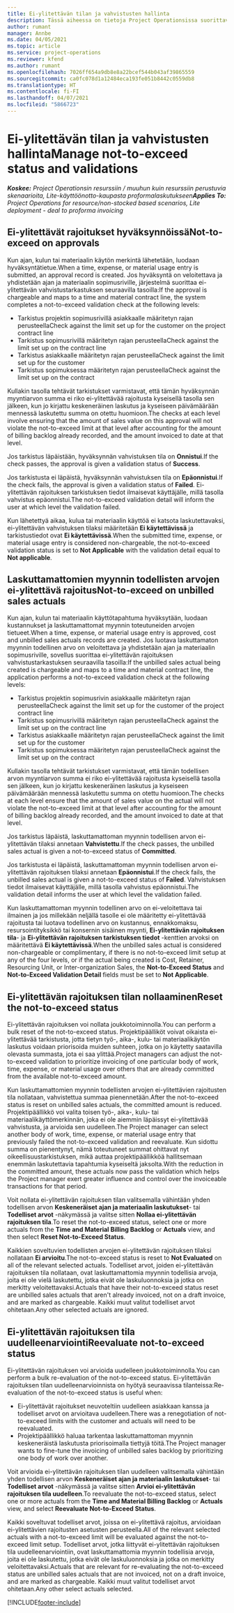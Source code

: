 ```yaml
---
title: Ei-ylitettävän tilan ja vahvistusten hallinta
description: Tässä aiheessa on tietoja Project Operationsissa suorittavista ei-ylitettävän rajoituksen tarkistuksesta.
author: rumant
manager: Annbe
ms.date: 04/05/2021
ms.topic: article
ms.service: project-operations
ms.reviewer: kfend
ms.author: rumant
ms.openlocfilehash: 7026ff654a9db8e8a22bcef544b043af39865559
ms.sourcegitcommit: ca0fc078d1a12484eca193fe051b8442c0559db8
ms.translationtype: HT
ms.contentlocale: fi-FI
ms.lasthandoff: 04/07/2021
ms.locfileid: "5866723"
---
```

# <a name="manage-not-to-exceed-status-and-validations"></a><span data-ttu-id="0c099-103">Ei-ylitettävän tilan ja vahvistusten hallinta</span><span class="sxs-lookup"><span data-stu-id="0c099-103">Manage not-to-exceed status and validations</span></span> 

<span data-ttu-id="0c099-104">_**Koskee:** Project Operationsin resurssiin / muuhun kuin resurssiin perustuvia skenaarioita, Lite-käyttöönotto-kaupasta proformalaskutukseen_</span><span class="sxs-lookup"><span data-stu-id="0c099-104">_**Applies To:** Project Operations for resource/non-stocked based scenarios, Lite deployment - deal to proforma invoicing_</span></span>

## <a name="not-to-exceed-on-approvals"></a><span data-ttu-id="0c099-105">Ei-ylitettävät rajoitukset hyväksynnöissä</span><span class="sxs-lookup"><span data-stu-id="0c099-105">Not-to-exceed on approvals</span></span>

<span data-ttu-id="0c099-106">Kun ajan, kulun tai materiaalin käytön merkintä lähetetään, luodaan hyväksyntätietue.</span><span class="sxs-lookup"><span data-stu-id="0c099-106">When a time, expense, or material usage entry is submitted, an approval record is created.</span></span> <span data-ttu-id="0c099-107">Jos hyväksyntä on veloitettava ja yhdistetään ajan ja materiaalin sopimusriville, järjestelmä suorittaa ei-ylitettävän vahvistustarkastuksen seuraavilla tasoilla:</span><span class="sxs-lookup"><span data-stu-id="0c099-107">If the approval is chargeable and maps to a time and material contract line, the system completes a not-to-exceed validation check at the following levels:</span></span>

  - <span data-ttu-id="0c099-108">Tarkistus projektin sopimusrivillä asiakkaalle määritetyn rajan perusteella</span><span class="sxs-lookup"><span data-stu-id="0c099-108">Check against the limit set up for the customer on the project contract line</span></span>
  - <span data-ttu-id="0c099-109">Tarkistus sopimusrivillä määritetyn rajan perusteella</span><span class="sxs-lookup"><span data-stu-id="0c099-109">Check against the limit set up on the contract line</span></span>
  - <span data-ttu-id="0c099-110">Tarkistus asiakkaalle määritetyn rajan perusteella</span><span class="sxs-lookup"><span data-stu-id="0c099-110">Check against the limit set up for the customer</span></span>
  - <span data-ttu-id="0c099-111">Tarkistus sopimuksessa määritetyn rajan perusteella</span><span class="sxs-lookup"><span data-stu-id="0c099-111">Check against the limit set up on the contract</span></span>

<span data-ttu-id="0c099-112">Kullakin tasolla tehtävät tarkistukset varmistavat, että tämän hyväksynnän myyntiarvon summa ei riko ei-ylitettävää rajoitusta kyseisellä tasolla sen jälkeen, kun jo kirjattu keskeneräinen laskutus ja kyseiseen päivämäärään mennessä laskutettu summa on otettu huomioon.</span><span class="sxs-lookup"><span data-stu-id="0c099-112">The checks at each level involve ensuring that the amount of sales value on this approval will not violate the not-to-exceed limit at that level after accounting for the amount of billing backlog already recorded, and the amount invoiced to date at that level.</span></span>

<span data-ttu-id="0c099-113">Jos tarkistus läpäistään, hyväksynnän vahvistuksen tila on **Onnistui**.</span><span class="sxs-lookup"><span data-stu-id="0c099-113">If the check passes, the approval is given a validation status of **Success**.</span></span>

<span data-ttu-id="0c099-114">Jos tarkistusta ei läpäistä, hyväksynnän vahvistuksen tila on **Epäonnistui**.</span><span class="sxs-lookup"><span data-stu-id="0c099-114">If the check fails, the approval is given a validation status of **Failed**.</span></span> <span data-ttu-id="0c099-115">Ei-ylitettävän rajoituksen tarkistuksen tiedot ilmaisevat käyttäjälle, millä tasolla vahvistus epäonnistui.</span><span class="sxs-lookup"><span data-stu-id="0c099-115">The not-to-exceed validation detail will inform the user at which level the validation failed.</span></span>

<span data-ttu-id="0c099-116">Kun lähetettyä aikaa, kulua tai materiaalin käyttöä ei katsota laskutettavaksi, ei-ylitettävän vahvistuksen tilaksi määritetään **Ei käytettävissä** ja tarkistustiedot ovat **Ei käytettävissä**.</span><span class="sxs-lookup"><span data-stu-id="0c099-116">When the submitted time, expense, or material usage entry is considered non-chargeable, the not-to-exceed validation status is set to **Not Applicable** with the validation detail equal to **Not applicable**.</span></span>

## <a name="not-to-exceed-on-unbilled-sales-actuals"></a><span data-ttu-id="0c099-117">Laskuttamattomien myynnin todellisten arvojen ei-ylitettävä rajoitus</span><span class="sxs-lookup"><span data-stu-id="0c099-117">Not-to-exceed on unbilled sales actuals</span></span>

<span data-ttu-id="0c099-118">Kun ajan, kulun tai materiaalin käyttötapahtuma hyväksytään, luodaan kustannukset ja laskuttamattomat myynnin toteutuneiden arvojen tietueet.</span><span class="sxs-lookup"><span data-stu-id="0c099-118">When a time, expense, or material usage entry is approved, cost and unbilled sales actuals records are created.</span></span> <span data-ttu-id="0c099-119">Jos luotava laskuttamaton myynnin todellinen arvo on veloitettava ja yhdistetään ajan ja materiaalin sopimusriville, sovellus suorittaa ei-ylitettävän rajoituksen vahvistustarkastuksen seuraavilla tasoilla:</span><span class="sxs-lookup"><span data-stu-id="0c099-119">If the unbilled sales actual being created is chargeable and maps to a time and material contract line, the application performs a not-to-exceed validation check at the following levels:</span></span>

  - <span data-ttu-id="0c099-120">Tarkistus projektin sopimusrivin asiakkaalle määritetyn rajan perusteella</span><span class="sxs-lookup"><span data-stu-id="0c099-120">Check against the limit set up for the customer of the project contract line</span></span>
  - <span data-ttu-id="0c099-121">Tarkistus sopimusrivillä määritetyn rajan perusteella</span><span class="sxs-lookup"><span data-stu-id="0c099-121">Check against the limit set up on the contract line</span></span>
  - <span data-ttu-id="0c099-122">Tarkistus asiakkaalle määritetyn rajan perusteella</span><span class="sxs-lookup"><span data-stu-id="0c099-122">Check against the limit set up for the customer</span></span>
  - <span data-ttu-id="0c099-123">Tarkistus sopimuksessa määritetyn rajan perusteella</span><span class="sxs-lookup"><span data-stu-id="0c099-123">Check against the limit set up on the contract</span></span>

<span data-ttu-id="0c099-124">Kullakin tasolla tehtävät tarkistukset varmistavat, että tämän todellisen arvon myyntiarvon summa ei riko ei-ylitettävää rajoitusta kyseisellä tasolla sen jälkeen, kun jo kirjattu keskeneräinen laskutus ja kyseiseen päivämäärään mennessä laskutettu summa on otettu huomioon.</span><span class="sxs-lookup"><span data-stu-id="0c099-124">The checks at each level ensure that the amount of sales value on the actual will not violate the not-to-exceed limit at that level after accounting for the amount of billing backlog already recorded, and the amount invoiced to date at that level.</span></span>

<span data-ttu-id="0c099-125">Jos tarkistus läpäistä, laskuttamattoman myynnin todellisen arvon ei-ylitettävän tilaksi annetaan **Vahvistettu**.</span><span class="sxs-lookup"><span data-stu-id="0c099-125">If the check passes, the unbilled sales actual is given a not-to-exceed status of **Committed**.</span></span>

<span data-ttu-id="0c099-126">Jos tarkistusta ei läpäistä, laskuttamattoman myynnin todellisen arvon ei-ylitettävän rajoituksen tilaksi annetaan **Epäonnistui**.</span><span class="sxs-lookup"><span data-stu-id="0c099-126">If the check fails, the unbilled sales actual is given a not-to-exceed status of **Failed**.</span></span> <span data-ttu-id="0c099-127">Vahvistuksen tiedot ilmaisevat käyttäjälle, millä tasolla vahvistus epäonnistui.</span><span class="sxs-lookup"><span data-stu-id="0c099-127">The validation detail informs the user at which level the validation failed.</span></span>

<span data-ttu-id="0c099-128">Kun laskuttamattoman myynnin todellinen arvo on ei-veloitettava tai ilmainen ja jos millekään neljällä tasolle ei ole määritetty ei-ylitettävää rajoitusta tai luotava todellinen arvo on kustannus, ennakkomaksu, resursointityksikkö tai konsernin sisäinen myynti, **Ei-ylitettävän rajoituksen tila**- ja **Ei-ylitettävän rajoituksen tarkistuksen tiedot** -kenttien arvoksi on määritettävä **Ei käytettävissä**.</span><span class="sxs-lookup"><span data-stu-id="0c099-128">When the unbilled sales actual is considered non-chargeable or complimentary, if there is no not-to-exceed limit setup at any of the four levels, or if the actual being created is Cost, Retainer, Resourcing Unit, or Inter-organization Sales, the **Not-to-Exceed Status** and **Not-to-Exceed Validation Detail** fields must be set to **Not Applicable**.</span></span>

## <a name="reset-the-not-to-exceed-status"></a><span data-ttu-id="0c099-129">Ei-ylitettävän rajoituksen tilan nollaaminen</span><span class="sxs-lookup"><span data-stu-id="0c099-129">Reset the not-to-exceed status</span></span>

<span data-ttu-id="0c099-130">Ei-ylitettävän rajoituksen voi nollata joukkotoiminnolla.</span><span class="sxs-lookup"><span data-stu-id="0c099-130">You can perform a bulk reset of the not-to-exceed status.</span></span> <span data-ttu-id="0c099-131">Projektipäälliköt voivat oikaista ei-ylitettävää tarkistusta, jotta tietyn työ-, aika-, kulu- tai materiaalikäytön laskutus voidaan priorisoida muiden suhteen, jotka on jo käytetty saatavilla olevasta summasta, jota ei saa ylittää.</span><span class="sxs-lookup"><span data-stu-id="0c099-131">Project managers can adjust the not-to-exceed validation to prioritize invoicing of one particular body of work, time, expense, or material usage over others that are already committed from the available not-to-exceed amount.</span></span>

<span data-ttu-id="0c099-132">Kun laskuttamattomien myynnin todellisten arvojen ei-ylitettävien rajoitusten tila nollataan, vahvistettua summaa pienennetään.</span><span class="sxs-lookup"><span data-stu-id="0c099-132">After the not-to-exceed status is reset on unbilled sales actuals, the committed amount is reduced.</span></span> <span data-ttu-id="0c099-133">Projektipäällikkö voi valita toisen työ-, aika-, kulu- tai materiaalikäyttömerkinnän, joka ei ole aiemmin läpäissyt ei-ylitettävää vahvistusta, ja arvioida sen uudelleen.</span><span class="sxs-lookup"><span data-stu-id="0c099-133">The Project manager can select another body of work, time, expense, or material usage entry that previously failed the not-to-exceed validation and reevaluate.</span></span> <span data-ttu-id="0c099-134">Kun sidottu summa on pienentynyt, nämä toteutuneet summat ohittavat nyt oikeellisuustarkistuksen, mikä auttaa projektipäällikköä hallitsemaan enemmän laskutettavia tapahtumia kyseiseltä jaksolta.</span><span class="sxs-lookup"><span data-stu-id="0c099-134">With the reduction in the committed amount, these actuals now pass the validation which helps the Project manager exert greater influence and control over the invoiceable transactions for that period.</span></span>

<span data-ttu-id="0c099-135">Voit nollata ei-ylitettävän rajoituksen tilan valitsemalla vähintään yhden todellisen arvon **Keskeneräiset ajan ja materiaalin laskutukset**- tai **Todelliset arvot** -näkymässä ja valitse sitten **Nollaa ei-ylitettävän rajoituksen tila**.</span><span class="sxs-lookup"><span data-stu-id="0c099-135">To reset the not-to-exceed status, select one or more actuals from the **Time and Material Billing Backlog** or **Actuals** view, and then select **Reset Not-to-Exceed Status**.</span></span>

<span data-ttu-id="0c099-136">Kaikkien soveltuvien todellisten arvojen ei-ylitettävän rajoituksen tilaksi nollataan **Ei arvioitu**.</span><span class="sxs-lookup"><span data-stu-id="0c099-136">The not-to-exceed status is reset to **Not Evaluated** on all of the relevant selected actuals.</span></span> <span data-ttu-id="0c099-137">Todelliset arvot, joiden ei-ylitettävän rajoituksen tila nollataan, ovat laskuttamattomia myynnin todellisia arvoja, joita ei ole vielä laskutettu, jotka eivät ole laskuluonnoksia ja jotka on merkitty veloitettavaksi.</span><span class="sxs-lookup"><span data-stu-id="0c099-137">Actuals that have their not-to-exceed status reset are unbilled sales actuals that aren't already invoiced, not on a draft invoice, and are marked as chargeable.</span></span> <span data-ttu-id="0c099-138">Kaikki muut valitut todelliset arvot ohitetaan.</span><span class="sxs-lookup"><span data-stu-id="0c099-138">Any other selected actuals are ignored.</span></span>

## <a name="reevaluate-not-to-exceed-status"></a><span data-ttu-id="0c099-139">Ei-ylitettävän rajoituksen tila uudelleenarviointi</span><span class="sxs-lookup"><span data-stu-id="0c099-139">Reevaluate not-to-exceed status</span></span>

<span data-ttu-id="0c099-140">Ei-ylitettävän rajoituksen voi arvioida uudelleen joukkotoiminnolla.</span><span class="sxs-lookup"><span data-stu-id="0c099-140">You can perform a bulk re-evaluation of the not-to-exceed status.</span></span> <span data-ttu-id="0c099-141">Ei-ylitettävän rajoituksen tilan uudelleenarvioinnista on hyötyä seuraavissa tilanteissa:</span><span class="sxs-lookup"><span data-stu-id="0c099-141">Re-evaluation of the not-to-exceed status is useful when:</span></span>

  - <span data-ttu-id="0c099-142">Ei-ylitettävät rajoitukset neuvoteltiin uudelleen asiakkaan kanssa ja todelliset arvot on arvioitava uudelleen.</span><span class="sxs-lookup"><span data-stu-id="0c099-142">There was a renegotiation of not-to-exceed limits with the customer and actuals will need to be reevaluated.</span></span>
  - <span data-ttu-id="0c099-143">Projektipäällikkö haluaa tarkentaa laskuttamattoman myynnin keskeneräistä laskutusta priorisoimalla tiettyjä töitä.</span><span class="sxs-lookup"><span data-stu-id="0c099-143">The Project manager wants to fine-tune the invoicing of unbilled sales backlog by prioritizing one body of work over another.</span></span>

<span data-ttu-id="0c099-144">Voit arvioida ei-ylitettävän rajoituksen tilan uudelleen valitsemalla vähintään yhden todellisen arvon **Keskeneräiset ajan ja materiaalin laskutukset**- tai **Todelliset arvot** -näkymässä ja valitse sitten **Arvioi ei-ylitettävän rajoituksen tila uudelleen**.</span><span class="sxs-lookup"><span data-stu-id="0c099-144">To reevaluate the not-to-exceed status, select one or more actuals from the **Time and Material Billing Backlog** or **Actuals** view, and select **Reevaluate Not-to-Exceed Status**.</span></span>

<span data-ttu-id="0c099-145">Kaikki soveltuvat todelliset arvot, joissa on ei-ylitettävä rajoitus, arvioidaan ei-ylitettävien rajoitusten asetusten perusteella.</span><span class="sxs-lookup"><span data-stu-id="0c099-145">All of the relevant selected actuals with a not-to-exceed limit will be evaluated against the not-to-exceed limit setup.</span></span> <span data-ttu-id="0c099-146">Todelliset arvot, jotka liittyvät ei-ylitettävän rajoituksen tila uudelleenarviointiin, ovat laskuttamattomia myynnin todellisia arvoja, joita ei ole laskutettu, jotka eivät ole laskuluonnoksia ja jotka on merkitty veloitettavaksi.</span><span class="sxs-lookup"><span data-stu-id="0c099-146">Actuals that are relevant for re-evaluating the not-to-exceed status are unbilled sales actuals that are not invoiced, not on a draft invoice, and are marked as chargeable.</span></span> <span data-ttu-id="0c099-147">Kaikki muut valitut todelliset arvot ohitetaan.</span><span class="sxs-lookup"><span data-stu-id="0c099-147">Any other select actuals selected.</span></span>


[!INCLUDE[footer-include](../../includes/footer-banner.md)]
